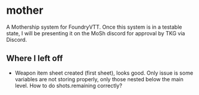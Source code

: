 # mother
A Mothership system for FoundryVTT. Once this system is in a testable state, I will be presenting it on the MoSh discord for approval by TKG via Discord.

## Where I left off

- Weapon item sheet created (first sheet), looks good. Only issue is some variables are not storing properly, only those nested below the main level. How to do shots.remaining correctly?